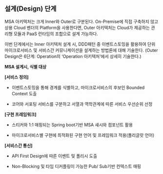 ## 설계(Design) 단계 

MSA 아키텍처는 크게 Inner와 Outer로 구분된다. On-Premise에 직접 구축하지 않고 상용 Cloud 벤더의 Platform을 사용한다면, Outer 아키텍처는 Cloud가 제공하는 관리형 모듈과 PaaS 런타임의 조합으로 설계 가능하다.

이번 단계에서는 Inner 아키텍처 설계 시, DDD패턴 중 이벤트스토밍을 활용하여 단위 마이크로서비스 및 서비스간 커뮤니케이션을 설계하는 방법론에 대해 기술한다. (Outer Design은 6단계: Operation의 ‘Operation 아키텍처’에서 상세히 기술한다.)

**MSA 설계시, 식별 대상**

**\[서비스 정의\]**

  - 이벤트스토밍을 통해 경계를 식별하고, 마이크로서비스의 후보인 Bounded Context 도출

  - 코어와 서포팅 서비스를 구분하고 서열과 역학관계에 따른 서비스 우선순위 선정

**\[구현 프레임워크\]**

  - 스티커와 1:1 매핑되는 Spring boot기반 MSA 섀시와 컴포넌트 활용

  - 마이크로서비스별 구현에 최적화된 구현 언어 및 프레임워크 적용(폴리글랏 언어)

**\[서비스간 통신\]**

  - API First Design에 따른 이벤트 및 폴리시 도출

  - Non-Blocking 및 타임 디커플링이 가능한 Pub/ Sub기반 컨텍스트 매핑
